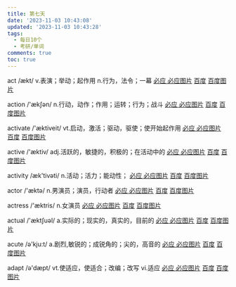 ```yaml
---
title: 第七天
date: '2023-11-03 10:43:08'
updated: '2023-11-03 10:43:28'
tags:
  - 每日10个
  - 考研/单词
comments: true
toc: true
---
```




act /ækt/ v.表演；举动；起作用 n.行为，法令；一幕   [必应 ](https://cn.bing.com/search?q=act)   [必应图片](https://cn.bing.com/images/search?q=act)  [百度](https://www.baidu.com/s?wd=act) [百度图片](https://image.baidu.com/search/index?tn=baiduimage&word=act)

action /'ækʃən/ n.行动，动作；作用；运转；行为；战斗   [必应 ](https://cn.bing.com/search?q=action)   [必应图片](https://cn.bing.com/images/search?q=action)  [百度](https://www.baidu.com/s?wd=action) [百度图片](https://image.baidu.com/search/index?tn=baiduimage&word=action)

activate /'æktiveit/ vt.启动，激活；驱动，驱使；使开始起作用   [必应 ](https://cn.bing.com/search?q=activate)   [必应图片](https://cn.bing.com/images/search?q=activate)  [百度](https://www.baidu.com/s?wd=activate) [百度图片](https://image.baidu.com/search/index?tn=baiduimage&word=activate)

active /'æktiv/ adj.活跃的，敏捷的，积极的；在活动中的   [必应 ](https://cn.bing.com/search?q=active)   [必应图片](https://cn.bing.com/images/search?q=active)  [百度](https://www.baidu.com/s?wd=active) [百度图片](https://image.baidu.com/search/index?tn=baiduimage&word=active)

activity /æk'tivəti/ n.活动；活力；能动性；   [必应 ](https://cn.bing.com/search?q=activity)   [必应图片](https://cn.bing.com/images/search?q=activity)  [百度](https://www.baidu.com/s?wd=activity) [百度图片](https://image.baidu.com/search/index?tn=baiduimage&word=activity)

actor /'æktə/ n.男演员；演员，行动者   [必应 ](https://cn.bing.com/search?q=actor)   [必应图片](https://cn.bing.com/images/search?q=actor)  [百度](https://www.baidu.com/s?wd=actor) [百度图片](https://image.baidu.com/search/index?tn=baiduimage&word=actor)

actress /'æktris/ n.女演员   [必应 ](https://cn.bing.com/search?q=actress)   [必应图片](https://cn.bing.com/images/search?q=actress)  [百度](https://www.baidu.com/s?wd=actress) [百度图片](https://image.baidu.com/search/index?tn=baiduimage&word=actress)

actual /'æktʃuəl/ a.实际的；现实的，真实的，目前的   [必应 ](https://cn.bing.com/search?q=actual)   [必应图片](https://cn.bing.com/images/search?q=actual)  [百度](https://www.baidu.com/s?wd=actual) [百度图片](https://image.baidu.com/search/index?tn=baiduimage&word=actual)

acute /ə'kju:t/ a.剧烈,敏锐的；成锐角的；尖的，高音的   [必应 ](https://cn.bing.com/search?q=acute)   [必应图片](https://cn.bing.com/images/search?q=acute)  [百度](https://www.baidu.com/s?wd=acute) [百度图片](https://image.baidu.com/search/index?tn=baiduimage&word=acute)

adapt /ə'dæpt/ vt.使适应，使适合；改编；改写 vi.适应   [必应 ](https://cn.bing.com/search?q=adapt)   [必应图片](https://cn.bing.com/images/search?q=adapt)  [百度](https://www.baidu.com/s?wd=adapt) [百度图片](https://image.baidu.com/search/index?tn=baiduimage&word=adapt)
